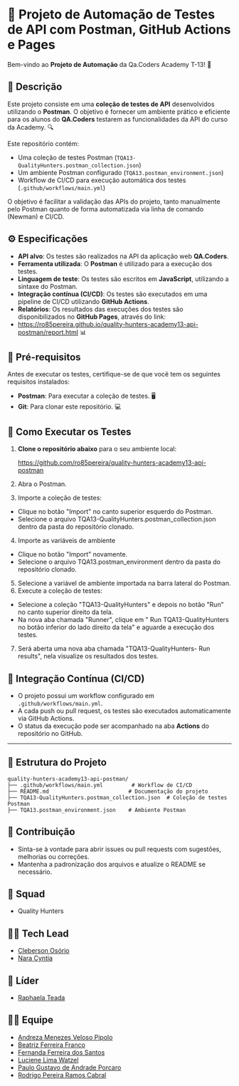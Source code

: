 # 🚀 Projeto de Automação de Testes de API com Postman, GitHub Actions e Pages

Bem-vindo ao **Projeto de Automação** da Qa.Coders Academy T-13! 🎉

## 📜 Descrição

Este projeto consiste em uma **coleção de testes de API** desenvolvidos utilizando o **Postman**. O objetivo é fornecer um ambiente prático e eficiente para os alunos do **QA.Coders** testarem as funcionalidades da API do curso da Academy. 🔍

Este repositório contém:
- Uma coleção de testes Postman (`TQA13-QualityHunters.postman_collection.json`)
- Um ambiente Postman configurado (`TQA13.postman_environment.json`)
- Workflow de CI/CD para execução automática dos testes (`.github/workflows/main.yml`)

O objetivo é facilitar a validação das APIs do projeto, tanto manualmente pelo Postman quanto de forma automatizada via linha de comando (Newman) e CI/CD.

## ⚙️ Especificações

- **API alvo**: Os testes são realizados na API da aplicação web **QA.Coders**.
- **Ferramenta utilizada**: O **Postman** é utilizado para a execução dos testes.
- **Linguagem de teste**: Os testes são escritos em **JavaScript**, utilizando a sintaxe do Postman.
- **Integração contínua (CI/CD)**: Os testes são executados em uma pipeline de CI/CD utilizando **GitHub Actions**.
- **Relatórios**: Os resultados das execuções dos testes são disponibilizados no **GitHub Pages**, através do link:
- https://ro85pereira.github.io/quality-hunters-academy13-api-postman/report.html  📊

## 🔧 Pré-requisitos

Antes de executar os testes, certifique-se de que você tem os seguintes requisitos instalados:

- **Postman**: Para executar a coleção de testes. 🖥️
- **Git**: Para clonar este repositório. 💻

## 📝 Como Executar os Testes

1. **Clone o repositório abaixo** para o seu ambiente local:

   https://github.com/ro85pereira/quality-hunters-academy13-api-postman

2. Abra o Postman.
3. Importe a coleção de testes:
- Clique no botão "Import" no canto superior esquerdo do Postman.
- Selecione o arquivo TQA13-QualityHunters.postman_collection.json dentro da pasta do repositório clonado.
4. Importe as variáveis de ambiente
- Clique no botão "Import" novamente.
- Selecione o arquivo TQA13.postman_environment dentro da pasta do repositório clonado.
5. Selecione a variável de ambiente importada na barra lateral do Postman.
6. Execute a coleção de testes:
- Selecione a coleção "TQA13-QualityHunters" e depois no botão "Run" no canto superior direito da tela.
- Na nova aba chamada "Runner", clique em " Run TQA13-QualityHunters no botão inferior do lado direito da tela" e aguarde a execução dos testes.
7. Será aberta uma nova aba chamada "TQA13-QualityHunters- Run results", nela visualize os resultados dos testes.

## 🔄 Integração Contínua (CI/CD)

- O projeto possui um workflow configurado em `.github/workflows/main.yml`.
- A cada push ou pull request, os testes são executados automaticamente via GitHub Actions.
- O status da execução pode ser acompanhado na aba **Actions** do repositório no GitHub.

---

## 📁 Estrutura do Projeto

```
quality-hunters-academy13-api-postman/
├── .github/workflows/main.yml         # Workflow de CI/CD
├── README.md                         # Documentação do projeto
├── TQA13-QualityHunters.postman_collection.json  # Coleção de testes Postman
├── TQA13.postman_environment.json    # Ambiente Postman
```

## 🤝 Contribuição

- Sinta-se à vontade para abrir issues ou pull requests com sugestões, melhorias ou correções.
- Mantenha a padronização dos arquivos e atualize o README se necessário.
  

## 👥 Squad
- Quality Hunters

## 👩‍💻 Tech Lead
- [Cleberson Osório](https://github.com/clestonv)
- [Nara Cyntia](https://github.com/naracyntia)

## 👑 Líder
- [Raphaela Teada](https://github.com/Rapha3la)

## 👨‍💻 Equipe
- [Andreza Menezes Veloso Pipolo](https://github.com/andrezapipolo)
- [Beatriz Ferreira Franco](https://github.com/BeatrizFFranco)
- [Fernanda Ferreira dos Santos](https://github.com/20220512)
- [Luciene Lima Watzel](https://github.com/Luciene-Watzel)
- [Paulo Gustavo de Andrade Porcaro](https://github.com/pgporcaro)
- [Rodrigo Pereira Ramos Cabral](https://github.com/ro85pereira)
